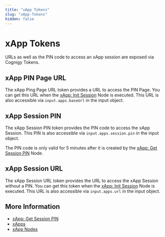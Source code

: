 ```yaml
---
title: "xApp Tokens" 
slug: "xApp-Tokens" 
hidden: false
---
```


# xApp Tokens

URLs as well as the PIN code to access an xApp session are exposed via Cognigy Tokens.

## xApp PIN Page URL	

The xApp Ping Page URL token provides a URL to access the PIN Page.
You can get this URL when the [xApp: Init Session](../ai/build/node-reference/xApp/init-xApp-session.md#by-entering-a-pin-code) Node is executed.
This URL is also accessible via `input.apps.baseUrl` in the input object.

## xApp Session PIN

The xApp Session PIN token provides the PIN code to access the xApp Session.
This PIN is also accessible via `input.apps.session.pin` in the input object.

The PIN code is only valid for 5 minutes after it is created by the [xApp: Get Session PIN](../ai/build/node-reference/xApp/get-xApp-session-PIN.md) Node.

## xApp Session URL

The xApp Session URL token provides the URL to access the xApp Session without a PIN.
You can get this token
when the [xApp: Init Session](../ai/build/node-reference/xApp/init-xApp-session.md#without-entering-a-pin-code) Node is executed.
This URL is also accessible via `input.apps.url` in the input object.

## More Information

- [xApp: Get Session PIN](../ai/build/node-reference/xApp/get-xApp-session-PIN.md) 
- [xApps](overview.md)
- [xApp Nodes](../ai/build/node-reference/xApp/overview.md)
